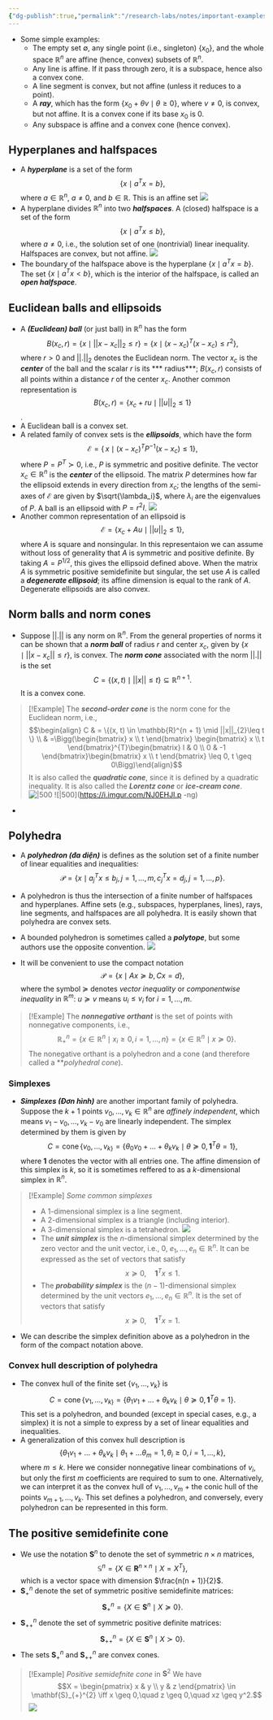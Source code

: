 ```yaml
---
{"dg-publish":true,"permalink":"/research-labs/notes/important-examples-of-convex-sets/","tags":["#convex"]}
---
```


- Some simple examples:
	- The empty set $\emptyset$, any single point (i.e., singleton) $\{x_0\}$, and the whole space $\mathbb{R}^n$ are affine (hence, convex) subsets of $\mathbb{R}^n$.
	- Any line is affine. If it pass through zero, it is a subspace, hence also a convex cone.
	- A line segment is convex, but not affine (unless it reduces to a point).
	- A ***ray***, which has the form $\{x_{0}+ \theta v \mid \theta \geq 0 \}$, where $v \neq 0$, is convex, but not affine. It is a convex cone if its base $x_{0}$ is $0$.
	- Any subspace is affine and a convex cone (hence convex).
## Hyperplanes and halfspaces

- A ***hyperplane*** is a set of the form $$\{ x \mid a^{T}x = b\},$$where $a \in \mathbb{R}^n$, $a \neq 0$, and $b \in \mathbb{R}$. This is an affine set
![](https://i.imgur.com/X8O5LQQ.png)
- A hyperplane divides $\mathbb{R}^n$ into two ***halfspaces***. A (closed) halfspace is a set of the form $$\{x \mid a^{T}x \leq b \},$$ where $a \neq 0$, i.e., the solution set of one (nontrivial) linear inequality. Halfspaces are convex, but not affine.
![](https://i.imgur.com/iyiK6Rr.png)
- The boundary of the halfspace above is the hyperplane $\{x \mid a^{T}x = b\}$. The set $\{x \mid a^{T}x < b\}$, which is the interior of the halfspace, is called an ***open halfspace***.
## Euclidean balls and ellipsoids

- A ***(Euclidean) ball*** (or just ball) in $\mathbb{R}^n$ has the form $$B(x_{c}, r) = \{x \mid ||x - x_c||_{2}\leq r\} = \{x \mid (x - x_{c})^{T}(x - x_{c}) \leq r^{2}\},$$ where $r > 0$ and $||.||_2$ denotes the Euclidean norm. The vector $x_c$ is the ***center*** of the ball and the scalar $r$ is its *** radius***; $B(x_{c}, r)$ consists of all points within a distance $r$ of the center $x_c$. Another common representation is $$B(x_{c}, r) = \{ x_{c}+ ru \mid ||u||_{2}\leq 1\}$$.
- A Euclidean ball is a convex set.
- A related family of convex sets is the ***ellipsoids***, which have the form $$\mathcal{E} = \{\, x \mid (x - x_c)^{T} P^{-1} (x - x_c) \le 1 \},$$ where $P = P^{T} \succ 0$, i.e., $P$ is symmetric and positive definite. The vector $x_{c}\in \mathbb{R}^n$ is the ***center*** of the ellipsoid. The matrix $P$ determines how far the ellipsoid extends in every direction from $x_c$; the lengths of the semi-axes of $\mathcal{E}$ are given by $\sqrt{\lambda_i}$, where $\lambda_i$ are the eigenvalues of $P$. A ball is an ellipsoid with $P = r^{2}I$. 
![](https://i.imgur.com/Z3ekrVL.png)
- Another common representation of an ellipsoid is $$\mathcal{E} = \{x_{c}+ Au \mid ||u||_{2}\leq 1\}, $$ where $A$ is square and nonsingular. In this representaion we can assume without loss of generality that $A$ is symmetric and positive definite. By taking $A = P^{1/2}$, this gives the ellipsoid defined above. When the matrix $A$ is symmetric positive semidefinite but singular, the set use $A$ is called a ***degenerate ellipsoid***; its affine dimension is equal to the rank of $A$. Degenerate ellipsoids are also convex.
## Norm balls and norm cones

- Suppose $||.||$ is any norm on $\mathbb{R}^n$. From the general properties of norms it can be shown that a ***norm ball*** of radius $r$ and center $x_c$, given by $\{ x \mid ||x - x_{c}|| \leq r\}$, is convex. The ***norm cone*** associated with the norm $||.||$ is the set $$C = \{ (x, t) \mid ||x|| \leq t \} \subseteq \mathbb{R}^{n+1}.$$ It is a convex cone.
> [!Example]
> The ***second-order cone*** is the norm cone for the Euclidean norm, i.e., $$\begin{align} C & = \{(x, t) \in \mathbb{R}^{n + 1} \mid ||x||_{2}\leq t \} \\ & =\Bigg(\begin{bmatrix} x \\ t \end{bmatrix} \begin{bmatrix} x \\ t \end{bmatrix}^{T}\begin{bmatrix} I & 0 \\ 0 & -1 \end{bmatrix}\begin{bmatrix} x \\ t \end{bmatrix} \leq 0, t \geq 0\Bigg)\end{align}$$ It is also called the ***quadratic cone***, since it is defined by a quadratic inequality. It is also called the ***Lorentz cone*** or ***ice-cream cone***.
![|500](https://i.imgur.com/NJ0EHJI.png)
![|500](https://i.imgur.com/NJ0EHJI.p
-ng)
-

## Polyhedra 

- A ***polyhedron (đa diện)*** is defines as the solution set of a finite number of linear equalities and inequalities: $$\mathcal{P} = \{x \mid a_{j}^{T}x \leq b_{j}, j = 1, \dots, m, c_{j}^ {T}x = d_{j}, j = 1, \dots, p \}.$$ 
- A polyhedron is thus the intersection of a finite number of halfspaces and hyperplanes. Affine sets (e.g., subspaces, hyperplanes, lines), rays, line segments, and halfspaces are all polyhedra. It is easily shown that polyhedra are convex sets.
- A bounded polyhedron is sometimes called a ***polytope***, but some authors use the opposite convention.
![](https://i.imgur.com/emTkzGR.png)

- It will be convenient to use the compact notation $$ \mathcal{P} = \{x \mid Ax \succeq b, Cx = d\},$$ where the symbol $\succeq$ denotes *vector inequality* or *componentwise inequality* in $\mathbb{R}^m$: $u \succeq v$ means $u_{i}\leq v_i$ for $i = 1, \dots, m$.
> [!Example]
> The ***nonnegative orthant*** is the set of points with nonnegative components, i.e., $$\mathbb{R}_{+}^{n} = \{x \in \mathbb{R}^{n} \mid x_{i} \geq 0, i = 1, \dots, n\} = \{x \in \mathbb{R}^{n} \mid x \succeq 0\}.$$ The nonegative orthant is a polyhedron and a cone (and therefore called a ***polyhedral cone*).

### Simplexes

- ***Simplexes (Đơn hình)*** are another important family of polyhedra. Suppose the $k + 1$ points $v_{0}, \dots, v_{k}  \in \mathbb{R}^n$ are *affinely independent*, which means $v_{1} - v_{0} , \dots, v_{k} - v_{0}$ are linearly independent. The simplex determined by them is given by $$C = \operatorname{cone}\{v_{0}, \dots, v_{k\}}= \{\theta_{0}v_{0}+ \dots + \theta_{k}v_{k}\mid \theta \succeq 0, \mathbf{1}^{T}\theta = 1\},$$ where $\mathbf{1}$ denotes the vector with all entries one. The affine dimension of this simplex is $k$, so it is sometimes reffered to as a $k$-dimensional simplex in $\mathbb{R}^n$.
> [!Example] *Some common simplexes*
> - A 1-dimensional simplex is a line segment.
> - A 2-dimensional simplex is a triangle (including interior).
> - A 3-dimensional simplex is a tetrahedron. ![](https://i.imgur.com/2iTCeAU.jpeg)
> - The ***unit simplex*** is the $n$-dimensional simplex determined by the zero vector and the unit vector, i.e., 0, $e_{1}, \dots, e_{n} \in \mathbb{R}^n$. It can be expressed as the set of vectors that satisfy $$x \succeq 0, \quad \mathbf{1}^{T}x \leq 1.$$
> - The ***probability simplex*** is the $(n - 1)$-dimensional simplex determined by the unit vectors $e_{1}, \dots , e_{n}\in \mathbb{R}^n$. It is the set of vectors that satisfy $$ x \succeq 0, \quad \mathbf{1}^{T}x = 1.$$
- We can describe the simplex definition above as a polyhedron in the form of the compact notation above.
### Convex hull description of polyhedra

- The convex hull of the finite set $\{v_{1}, \dots, v_{k}\}$ is $$C = \operatorname{cone}\{v_{1}, \dots, v_{k\}}= \{\theta_{1}v_{1}+ \dots + \theta_{k}v_{k}\mid \theta \succeq 0, \mathbf{1}^{T}\theta = 1\}.$$ This set is a polyhedron, and bounded (except in special cases, e.g., a simplex) it is not a simple to express by a set of linear equalities and inequalities. 
- A generalization of this convex hull description is $$\{\theta_{1}v_{1}+ \dots + \theta_{k}v_{k} \mid \theta_{1}+ \dots \theta_{m}= 1, \theta_{i}\geq 0 , i = 1, \dots, k\},$$ where $m \leq k$. Here we consider nonnegative linear combinations of $v_i$, but only the first $m$ coefficients are required to sum to one. Alternatively, we can interpret it as the convex hull of $v_{1}, \dots, v_m$ + the conic hull of the points $v_{m+1}, \dots, v_k$. This set defines a polyhedron, and conversely, every polyhedron can be represented in this form.
## The positive semidefinite cone

- We use the notation $\mathbf{S}^n$ to denote the set of symmetric $n \times n$ matrices, $$\mathbb{S}^{n}= \{ X \in \mathbf{R}^{n\times n} \mid X = X^T\},$$ which is a vector space with dimension $\frac{n(n + 1)}{2}$.
- $\mathbf{S}_{+}^{n}$ denote the set of symmetric positive semidefinite matrices: $$\mathbf{S}_{+}^{n}= \{X \in \mathbf{S}^{n} \mid X \succeq 0\}.$$
-  $\mathbf{S}_{++}^{n}$ denote the set of symmetric positive definite matrices: $$\mathbf{S}_{++}^{n}= \{X \in \mathbf{S}^{n} \mid X \succ 0\}.$$
- The sets $\mathbf{S}_{+}^n$ and $\mathbf{S}_{++}^n$ are convex cones.
> [!Example] *Positive semidefnite cone* in $\mathbf{S}^{2}$
> We have $$X = \begin{pmatrix} x & y \\ y & z \end{pmatrix} \in \mathbf{S}_{+}^{2} \iff x \geq 0,\quad z \geq 0,\quad xz \geq y^2.$$
> ![](https://i.imgur.com/T5SGf62.png)




